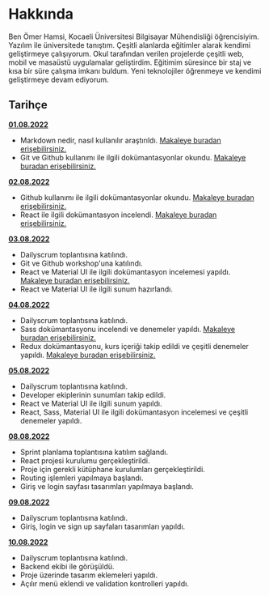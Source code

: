 # Hakkında

Ben Ömer Hamsi, Kocaeli Üniversitesi Bilgisayar Mühendisliği öğrencisiyim. Yazılım ile üniversitede tanıştım. Çeşitli alanlarda eğitimler alarak kendimi geliştirmeye çalışıyorum. Okul tarafından verilen projelerde çeşitli web, mobil ve masaüstü uygulamalar geliştirdim. Eğitimim süresince bir staj ve kısa bir süre çalışma imkanı buldum. Yeni teknolojiler öğrenmeye ve kendimi geliştirmeye devam ediyorum.

## Tarihçe

[**01.08.2022**](https://github.com/bimser-intern/docs/issues/78)

- Markdown nedir, nasıl kullanılır araştırıldı. [Makaleye buradan erişebilirsiniz.](https://www.markdownguide.org/cheat-sheet/) 
- Git ve Github kullanımı ile ilgili dokümantasyonlar okundu. [Makaleye buradan erişebilirsiniz.](https://bidb.itu.edu.tr/seyir-defteri/blog/2019/02/13/git)

[**02.08.2022**](https://github.com/bimser-intern/docs/issues/78)
- Github kullanımı ile ilgili dokümantasyonlar okundu. [Makaleye buradan erişebilirsiniz.](https://www.hosting.com.tr/blog/github-nedir/)
- React ile ilgili dokümantasyon incelendi. [Makaleye buradan erişebilirsiniz.](https://reactjs.org/docs/getting-started.html)

[**03.08.2022**](https://github.com/bimser-intern/docs/issues/78)
- Dailyscrum toplantısına katılındı. 
- Git ve Github workshop'una katılındı.
- React ve Material UI ile ilgili dokümantasyon incelemesi yapıldı. [Makaleye buradan erişebilirsiniz.](https://mui.com/material-ui/getting-started/overview/)
- React ve Material UI ile ilgili sunum hazırlandı.

[**04.08.2022**](https://github.com/bimser-intern/docs/issues/120)
- Dailyscrum toplantısına katılındı.
- Sass dokümantasyonu incelendi ve denemeler yapıldı. [Makaleye buradan erişebilirsiniz.](https://sass-lang.com/documentation/)
- Redux dokümantasyonu, kurs içeriği takip edildi ve çeşitli denemeler yapıldı. [Makaleye buradan erişebilirsiniz.](https://redux.js.org/introduction/getting-started)

[**05.08.2022**](https://github.com/bimser-intern/docs/issues/159)
- Dailyscrum toplantısına katılındı.
- Developer ekiplerinin sunumları takip edildi.
- React ve Material UI ile ilgili sunum yapıldı.
- React, Sass, Material UI ile ilgili dokümantasyon incelemesi ve çeşitli denemeler yapıldı. 

[**08.08.2022**](https://github.com/bimser-intern/docs/issues/194)
- Sprint planlama toplantısına katılım sağlandı.
- React projesi kurulumu gerçekleştirildi.
- Proje için gerekli kütüphane kurulumları gerçekleştirildi.
- Routing işlemleri yapılmaya başlandı.
- Giriş ve login sayfası tasarımları yapılmaya başlandı.

[**09.08.2022**](https://github.com/bimser-intern/docs/issues/213)
- Dailyscrum toplantısına katılındı.
- Giriş, login ve sign up sayfaları tasarımları yapıldı.

[**10.08.2022**](https://github.com/bimser-intern/docs/issues/236)
- Dailyscrum toplantısına katılındı.
- Backend ekibi ile görüşüldü.
- Proje üzerinde tasarım eklemeleri yapıldı.
- Açılır menü eklendi ve validation kontrolleri yapıldı.
